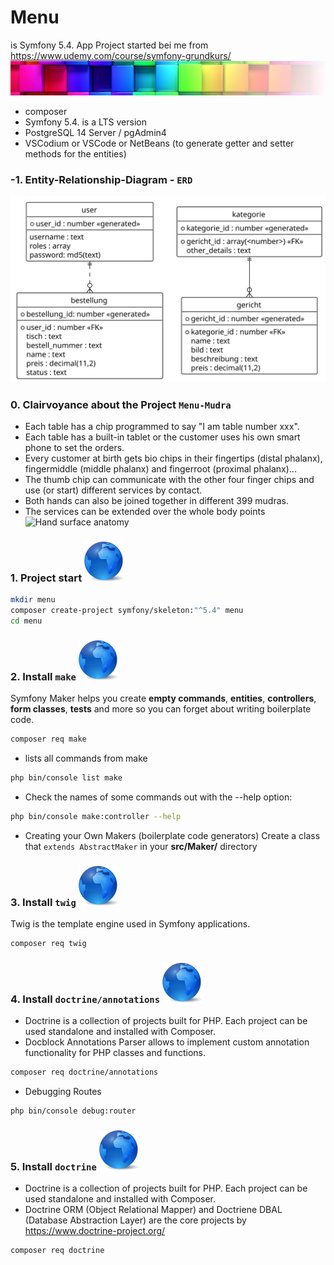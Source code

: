 # Menu 
is Symfony 5.4. App Project started bei me from https://www.udemy.com/course/symfony-grundkurs/
![](public/img/logo.png)
* composer
* Symfony 5.4. is a LTS version
* PostgreSQL 14 Server / pgAdmin4
* VSCodium or VSCode or NetBeans (to generate getter and setter methods for the entities)

### -1. Entity-Relationship-Diagram - ```ERD```

![Menu ERD](out\public\doc\ERD\ERD.svg)


### 0. Clairvoyance about the Project ```Menu-Mudra```

* Each table has a chip programmed to say "I am table number xxx".
* Each table has a built-in tablet or the customer uses his own smart phone to set the orders.
* Every customer at birth gets bio chips in their fingertips (distal phalanx), fingermiddle (middle phalanx) and fingerroot (proximal phalanx)...
* The thumb chip can communicate with the other four finger chips and use (or start) different services by contact.
* Both hands can also be joined together in different 399 mudras.
* The services can be extended over the whole body points
![Hand surface anatomy](https://cdn.vectorstock.com/i/1000x1000/55/32/hand-surface-anatomy-vector-4125532.webp)


### 1. Project start <a href="https://symfony.com/doc/current/setup.html#creating-symfony-applications"><img src="public/img/globe.png" alt="kugel" width="64"></a>
```bash
mkdir menu
composer create-project symfony/skeleton:"^5.4" menu
cd menu  
```

### 2. Install ```make``` <a href="https://symfony.com/bundles/SymfonyMakerBundle/current/index.html"><img src="public/img/globe.png" alt="kugel" width="64"></a>

Symfony Maker helps you create **empty commands**, **entities**, **controllers**, **form classes**, **tests** and more so you can forget about writing boilerplate code.

```bash
composer req make
```

* lists all commands from make

```bash
php bin/console list make
```

* Check the names of some commands out with the --help option:

```bash
php bin/console make:controller --help
```

* Creating your Own Makers (boilerplate code generators)
Create a class that ```extends AbstractMaker``` in your **src/Maker/** directory

### 3. Install ```twig``` <a href="https://symfony.com/doc/current/reference/twig_reference.html"><img src="public/img/globe.png" alt="kugel" width="64"></a>

Twig is the template engine used in Symfony applications. 

```bash
composer req twig
```


### 4. Install ```doctrine/annotations``` <a href="https://www.doctrine-project.org/projects/annotations.html"><img src="public/img/globe.png" alt="kugel" width="64"></a>
- Doctrine is a collection of projects built for PHP. Each project can be used standalone and installed with Composer.
- Docblock Annotations Parser allows to implement custom annotation functionality for PHP classes and functions.

```bash
composer req doctrine/annotations
```

* Debugging Routes

```bash
php bin/console debug:router
```

### 5. Install ```doctrine``` <a href="https://www.doctrine-project.org/projects/annotations.html"><img src="public/img/globe.png" alt="kugel" width="64"></a>
- Doctrine is a collection of projects built for PHP. Each project can be used standalone and installed with Composer.
- Doctrine ORM (Object Relational Mapper) and Doctriene DBAL (Database Abstraction Layer) are the core projects by https://www.doctrine-project.org/

```bash
composer req doctrine
```
